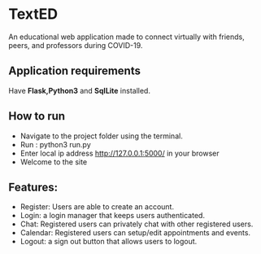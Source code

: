 # TextED
An educational web application made to connect virtually with friends, peers, and professors during COVID-19.

## Application requirements
Have **Flask,Python3** and **SqlLite** installed.
## How to run
- Navigate to the project folder using the terminal.
- Run : python3 run.py
- Enter local ip address http://127.0.0.1:5000/ in your browser
- Welcome to the site
## Features: 
- Register: Users are able to create an account.
- Login: a login manager that keeps users authenticated.
- Chat: Registered users can privately chat with other registered users.
- Calendar: Registered users can setup/edit appointments and events.
- Logout: a sign out button that allows users to logout.
